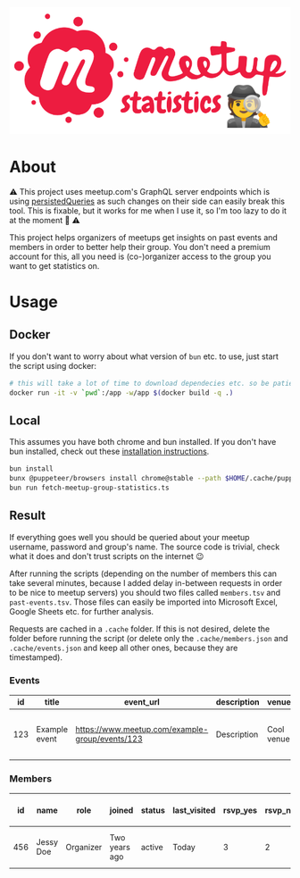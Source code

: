 ![](meetup-statistics.png)

# About

⚠️ This project uses meetup.com's GraphQL server endpoints which is using [persistedQueries](https://www.apollographql.com/docs/apollo-server/performance/apq/) as such changes on their side can easily break this tool. This is fixable, but it works for me when I use it, so I'm too lazy to do it at the moment 🦥 ⚠️️️

This project helps organizers of meetups get insights on past events and members in order to better help their group. You don't need a premium account for this, all you need is (co-)organizer access to the group you want to get statistics on.

# Usage

## Docker

If you don't want to worry about what version of `bun` etc. to use, just start the script using docker:

```bash
# this will take a lot of time to download dependecies etc. so be patiernt
docker run -it -v `pwd`:/app -w/app $(docker build -q .)
```

## Local

This assumes you have both chrome and bun installed. If you don't have bun installed, check out these [installation instructions](https://bun.sh/docs/installation).

```bash
bun install
bunx @puppeteer/browsers install chrome@stable --path $HOME/.cache/puppeteer
bun run fetch-meetup-group-statistics.ts
```

## Result

If everything goes well you should be queried about your meetup username, password and group's name. The source code is trivial, check what it does and don't trust scripts on the internet 😉

After running the scripts (depending on the number of members this can take several minutes, because I added delay in-between requests in order to be nice to meetup servers) you should two files called `members.tsv` and `past-events.tsv`. Those files can easily be imported into Microsoft Excel, Google Sheets etc. for further analysis.

Requests are cached in a `.cache` folder. If this is not desired, delete the folder before running the script (or delete only the `.cache/members.json` and `.cache/events.json` and keep all other ones, because they are timestamped).

### Events

| id  | title         | event_url                                       | description | venue      | creator | created_time | start_time  | end_time    | going | event_type | host1 | host2 | host3 | attendees                                |
| --- | ------------- | ----------------------------------------------- | ----------- | ---------- | ------- | ------------ | ----------- | ----------- | ----- | ---------- | ----- | ----- | ----- | ---------------------------------------- |
| 123 | Example event | https://www.meetup.com/example-group/events/123 | Description | Cool venue | Me      | Yesterday    | Today 20:00 | Today 21:00 | 99    | PHYSICAL   | Me    |       |       | Sarah, Joe, Miriam, Abdullah, Isaac, Kim |

### Members

| id  | name      | role      | joined        | status | last_visited | rsvp_yes | rsvp_no | rsvp_no_show | questions and answers...     |      |       |     |
| --- | --------- | --------- | ------------- | ------ | ------------ | -------- | ------- | ------------ | ---------------------------- | ---- | ----- | --- |
| 456 | Jessy Doe | Organizer | Two years ago | active | Today        | 3        | 2       | 1            | What is your favorite color? | pink | 1+2=? | 3   |
